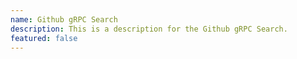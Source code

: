 ```yaml
---
name: Github gRPC Search
description: This is a description for the Github gRPC Search.
featured: false
---
```

